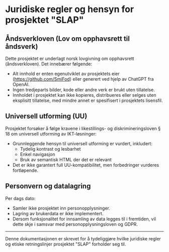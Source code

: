 # Juridiske regler og hensyn for prosjektet "SLAP"

## Åndsverkloven (Lov om opphavsrett til åndsverk)

Dette prosjektet er underlagt norsk lovgivning om opphavsrett (åndsverkloven). Det innebærer følgende:

- Alt innhold er enten egenutviklet av prosjektets eier (https://github.com/SmiFod) eller generert ved hjelp av ChatGPT fra OpenAI.
- Ingen tredjeparts bilder, kode eller andre verk er brukt uten tillatelse.
- Innholdet i prosjektet kan ikke kopieres, distribueres eller selges uten eksplisitt tillatelse, med mindre annet er spesifisert i prosjektets lisensfil.

## Universell utforming (UU)

Prosjektet forsøker å følge kravene i likestillings- og diskrimineringsloven § 18 om universell utforming av IKT-løsninger:

- Grunnleggende hensyn til universell utforming er vurdert, inkludert:
  - Tydelig kontrast og lesbarhet
  - Enkel navigasjon
  - Bruk av semantisk HTML der det er relevant
- Det er ikke garantert full UU-kompatibilitet, men forbedringer vurderes fortløpende.

## Personvern og datalagring

Per dags dato:

- Samler ikke prosjektet inn personopplysninger.
- Lagring av brukerdata er ikke implementert.
- Dersom funksjonalitet for innsamling av data legges til i fremtiden, vil dette skje i samsvar med personopplysningsloven og GDPR.

---

Denne dokumentasjonen er skrevet for å tydeliggjøre hvilke juridiske regler og etiske retningslinjer prosjektet "SLAP" forholder seg til.

